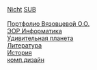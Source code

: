  <HTML style="width:100%;height:100%;">
 <head>
 </head>
  <body>
<a href= "/nicht/">Nicht</a>
<a href= "/sub/">SUB</a>
   <br><br>
<a href= "/VyazovcevaOO/">Портфолио Вязовцевой О.О.</a> <br>
<a href= "/Informatika/">ЭОР Информатика</a> <br>
<a href= "/planeta/">Удивительная планета</a> <br>
<a href= "/literatura/">Литература</a> <br>
<a href= "/WOW/">История</a> <br>
   <a href= "/comp-design/">комп.дизайн</a> <br>
  </body>
 </HTML>
